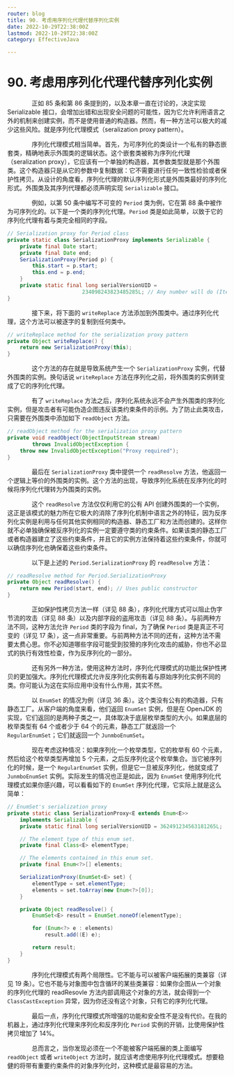 ```yaml
---
router: blog
title: 90. 考虑用序列化代理代替序列化实例
date: 2022-10-29T22:38:00Z
lastmod: 2022-10-29T22:38:00Z
category: EffectiveJava

---
```


# 90. 考虑用序列化代理代替序列化实例


　　　　正如 85 条和第 86 条提到的，以及本章一直在讨论的，决定实现 Serializable 接口，会增加出错和出现安全问题的可能性，因为它允许利用语言之外的机制来创建实例，而不是使用普通的构造器。然而，有一种方法可以极大的减少这些风险。就是序列化代理模式（seralization proxy pattern）。

　　　　序列化代理模式相当简单。首先，为可序列化的类设计一个私有的静态嵌套类，精确地表示外围类的逻辑状态。这个嵌套类被称为序列化代理（seralization proxy），它应该有一个单独的构造器，其参数类型就是那个外围类。这个构造器只是从它的参数中复制数据：它不需要进行任何一致性检验或者保护性拷贝。从设计的角度看，序列化代理的默认序列化形式是外围类最好的序列化形式。外围类及其序列代理都必须声明实现 `Serializable` 接口。

　　　　例如，以第 50 条中编写不可变的 `Period` 类为例，它在第 88 条中被作为可序列化的。以下是一个类的序列化代理。`Period` 类是如此简单，以致于它的序列化代理有着与类完全相同的字段。

```java
// Serialization proxy for Period class
private static class SerializationProxy implements Serializable {
    private final Date start;
    private final Date end;
    SerializationProxy(Period p) {
        this.start = p.start;
        this.end = p.end;
    }
    private static final long serialVersionUID =
                        234098243823485285L; // Any number will do (Item 87)
}
```

　　　　接下来，将下面的 `writeReplace` 方法添加到外围类中。通过序列化代理，这个方法可以被逐字的复制到任何类中。

```java
// writeReplace method for the serialization proxy pattern
private Object writeReplace() {
    return new SerializationProxy(this);
}
```

　　　　这个方法的存在就是导致系统产生一个 `SerializationProxy` 实例，代替外围类的实例。换句话说 `writeReplace` 方法在序列化之前，将外围类的实例转变成了它的序列化代理。

　　　　有了 `writeReplace` 方法之后，序列化系统永远不会产生外围类的序列化实例，但是攻击者有可能伪造企图违反该类约束条件的示例。为了防止此类攻击，只需要在外围类中添加如下 `readObject` 方法。

```java
// readObject method for the serialization proxy pattern
private void readObject(ObjectInputStream stream)
        throws InvalidObjectException {
    throw new InvalidObjectException("Proxy required");
}
```

　　　　最后在 `SerializationProxy` 类中提供一个 `readResolve` 方法，他返回一个逻辑上等价的外围类的实例。这个方法的出现，导致序列化系统在反序列化的时候将序列化代理转为外围类的实例。

　　　　这个 `readResolve` 方法仅仅利用它的公有 API 创建外围类的一个实例，这正是该模式的魅力所在它极大的消除了序列化机制中语言之外的特征，因为反序列化实例是利用与任何其他实例相同的构造器、静态工厂和方法而创建的。这样你就不必单独确保被反序列化的实例一定要遵守类的约束条件。如果该类的静态工厂或者构造器建立了这些约束条件，并且它的实例方法保持着这些约束条件，你就可以确信序列化也确保着这些约束条件。

　　　　以下是上述的 `Period.SerializationProxy` 的 `readResolve` 方法：

```java
// readResolve method for Period.SerializationProxy
private Object readResolve() {
    return new Period(start, end); // Uses public constructor
}
```

　　　　正如保护性拷贝方法一样（详见 88 条），序列化代理方式可以阻止伪字节流的攻击（详见 88 条）以及内部字段的盗用攻击（详见 88 条）。与前两种方法不同，这种方法允许 `Period` 类的字段为 final，为了确保 `Period` 类是真正不可变的（详见 17 条），这一点非常重要。与前两种方法不同的还有，这种方法不需要太费心思。你不必知道哪些字段可能受到狡猾的序列化攻击的威胁，你也不必显式的执行有效性检查，作为反序列化的一部分。

　　　　还有另外一种方法，使用这种方法时，序列化代理模式的功能比保护性拷贝的更加强大。序列化代理模式允许反序列化实例有着与原始序列化实例不同的类。你可能认为这在实际应用中没有什么作用，其实不然。

　　　　以 `EnumSet` 的情况为例（详见 36 条）。这个类没有公有的构造器，只有静态工厂。从客户端的角度来看，他们返回 `EnumSet` 实例，但是在 OpenJDK 的实现，它们返回的是两种子类之一，具体取决于底层枚举类型的大小。如果底层的枚举类型有 64 个或者少于 64 个的元素，静态工厂就返回一个 `RegularEnumSet`；它们就返回一个 `JunmboEnumSet`。

　　　　现在考虑这种情况：如果序列化一个枚举类型，它的枚举有 60 个元素，然后给这个枚举类型再增加 5 个元素，之后反序列化这个枚举集合。当它被序列化的时候，是一个 `RegularEnumSet` 实例，但是它一旦被反序列化，他就变成了 `JunmboEnumSet` 实例。实际发生的情况也正是如此，因为 `EnumSet` 使用序列化代理模式如果你感兴趣，可以看看如下的 `EnumSet` 序列化代理，它实际上就是这么简单：

```java
// EnumSet's serialization proxy
private static class SerializationProxy<E extends Enum<E>>
    implements Serializable {
    private static final long serialVersionUID = 362491234563181265L;

    // The element type of this enum set.
    private final Class<E> elementType;

    // The elements contained in this enum set.
    private final Enum<?>[] elements;

    SerializationProxy(EnumSet<E> set) {
        elementType = set.elementType;
        elements = set.toArray(new Enum<?>[0]);
    }

    private Object readResolve() {
        EnumSet<E> result = EnumSet.noneOf(elementType);

        for (Enum<?> e : elements)
            result.add((E) e);

        return result;
    }
}
```

　　　　序列化代理模式有两个局限性。它不能与可以被客户端拓展的类兼容（详见 19 条）。它也不能与对象图中包含循环的某些类兼容：如果你企图从一个对象的序列化代理的 readResovle 方法内部调用这个对象的方法，就会得到一个 `ClassCastException` 异常，因为你还没有这个对象，只有它的序列化代理。

　　　　最后一点，序列化代理模式所增强的功能和安全性不是没有代价。在我的机器上，通过序列化代理来序列化和反序列化 `Period` 实例的开销，比使用保护性拷贝增加了 14%。

　　　　总而言之，当你发现必须在一个不能被客户端拓展的类上面编写 `readObject` 或者 `writeObject` 方法时，就应该考虑使用序列化代理模式。想要稳健的将带有重要约束条件的对象序列化时，这种模式是最容易的方法。
